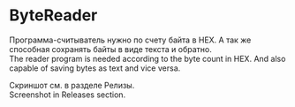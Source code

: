 # ByteReader
Программа-считыватель нужно по счету байта в HEX. А так же способная сохранять байты в виде текста и обратно.\
The reader program is needed according to the byte count in HEX. And also capable of saving bytes as text and vice versa.

Скриншот см. в разделе Релизы.\
Screenshot in Releases section.
